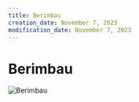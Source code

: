 ```yaml
---
title: Berimbau
creation_date: November 7, 2023
modification_date: November 7, 2023
---
```



# Berimbau
![Berimbau](images/Berimbau.jpeg)

